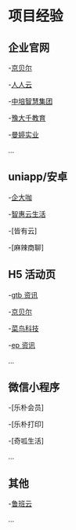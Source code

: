 # 项目经验

## 企业官网

-[京贝尔](http://jingbeier.qidka.com)

-[人人云](http://renren.qidka.com)

-[中培智慧集团](http://gdrweb.qidka.com)

-[豫大千教育](http://www.ydqjy.com)

-[曼婷实业](http://manting.tgchat.cn)

...

## uniapp/安卓

-[企大咖](http://v2.qidka.com/invite)

-[智惠云生活](http://zhihuiyun.qidka.com)

-[皆有云]

-[麻辣商聊]

## H5 活动页

-[gtb 资讯](http://gtb.qidka.com)

-[京贝尔](http://gbei.qidka.com)

-[菜鸟科技](http://cainiaoinfo.qidka.com)

-[ep 资讯](http://lby.qidka.com/news)

...

## 微信小程序

-[乐朴会员]

-[乐朴打印]

-[奇呱生活]

...

## 其他

-[鲁班云](http://lby.qidka.com/)

...

